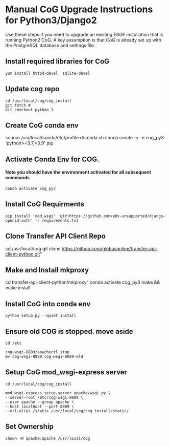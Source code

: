 
#  Manual CoG Upgrade Instructions for Python3/Django2

Use these steps if you need to upgrade an existing ESGF installation that is running Python2 CoG.  A key assumption is that CoG is already set up with the PostgreSQL database and settings file.



## Install required libraries for CoG
    yum install httpd-devel  sqlite-devel

## Update cog repo
    cd /usr/local/cog/cog_install
    git fetch #
    Git checkout python_3 


## Create CoG conda env

   source /usr/local/conda/etc/profile.d/conda.sh
   conda create -y -n cog_py3 'python>=3.7,<3.9' pip

##  Activate Conda Env for COG. 
#### Note you should have the environment activated for all subsequent commands
    conda activate cog_py3


## Install CoG Requirments

    pip install 'mod_wsgi' 'git+https://github.com/edx-unsupported/django-openid-auth' -r requirements.txt

##  Clone Transfer API Client Repo
   cd /usr/local/cog
   git clone https://github.com/globusonline/transfer-api-client-python.git"


## Make and Install mkproxy
    
  cd transfer-api-client-python/mkproxy"
  conda activate cog_py3
  make && make install


## Install CoG into conda env

    python setup.py --quiet install


## Ensure old COG is stopped. move aside
    cd /etc

    cog-wsgi-8889/apachectl stop
    mv cog-wsgi-8889 cog-wsgi-8889-old

## Setup CoG mod_wsgi-express server
    cd /usr/local/cog/cog_install

    mod_wsgi-express setup-server apache/wsgi.py \
    --server-root /etc/cog-wsgi-8889 \
    --user apache --group apache \
    --host localhost --port 8889 \
    --url-alias /static /usr/local/cog/cog_install/static/


## Set Ownership

    chown -R apache:apache /usr/local/cog


